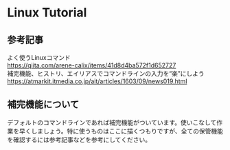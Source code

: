 # Linux Tutorial
## 参考記事
よく使うLinuxコマンド  
https://qiita.com/arene-calix/items/41d8d4ba572f1d652727  
補完機能、ヒストリ、エイリアスでコマンドラインの入力を“楽”にしよう
https://atmarkit.itmedia.co.jp/ait/articles/1603/09/news019.html
## 補完機能について
デフォルトのコマンドラインであれば補完機能がついています。使いこなして作業を早くしましょう。特に使うものはここに描くつもりですが、全ての保管機能を確認するには参考記事などを参考にしてください。
